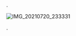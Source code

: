 
.

![IMG_20210720_233331](https://user-images.githubusercontent.com/36210723/135838830-a501de72-59db-4f9d-96e4-130c04318855.jpg)

.
